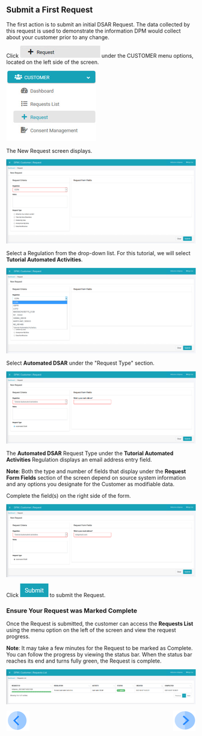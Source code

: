 ## Submit a First Request

The first action is to submit an initial DSAR Request. The data collected by this request is used to demonstrate the information DPM would collect about your customer prior to any change. 

Click ![image](../images/Customer_Request.jpg) under the CUSTOMER menu options, located on the left side of the screen. 

![image](../images/Customer_Request_LeftPanel.jpg)     

The New Request screen displays.

![image](../images/03_1_Auto_Sync_First_Request.jpg)

Select a Regulation from the drop-down list. For this tutorial, we will select **Tutorial Automated Activities**.

![image](../images/03_2_Auto_Sync_First_Request.jpg)  

Select **Automated DSAR** under the "Request Type" section.

![image](../images/03_3_Auto_Sync_First_Request.jpg)

The **Automated DSAR** Request Type under the **Tutorial Automated Activities** Regulation displays an email address entry field. 

**Note**: Both the type and number of fields that display under the **Request Form Fields** section of the screen depend on source system information and any options you designate for the Customer as modifiable data.

Complete the field(s) on the right side of the form.  

![image](../images/03_4_Auto_Sync_First_Request.jpg)     

Click ![image](../images/06_ICON_Submit.jpg) to submit the Request.

### Ensure Your Request was Marked Complete

Once the Request is submitted, the customer can access the **Requests List** using the menu option on the left of the screen and view the request progress.

**Note**: It may take a few minutes for the Request to be marked as Complete. You can follow the progress by viewing the status bar. When the status bar reaches its end and turns fully green, the Request is complete.

![image](../images/03_4_02_Auto_Sync_First_Request.jpg) 



[![Previous](../images/Previous.png)]( 03_03_Auto_Sync_Login.md)[<img align="right" width="60" height="54" src="../images/Next.png">]( 03_05_Auto_Sync_View_Your_Data.md)
